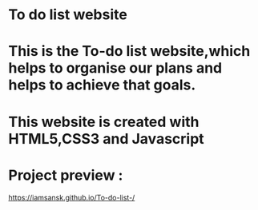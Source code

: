 # To do list website
# This is the To-do list website,which helps to organise our plans and helps to achieve that goals.
# This website is created with HTML5,CSS3 and Javascript
# Project preview :
https://iamsansk.github.io/To-do-list-/


